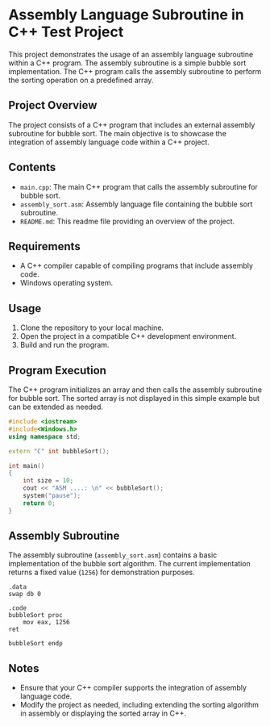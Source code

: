 # Assembly Language Subroutine in C++ Test Project

This project demonstrates the usage of an assembly language subroutine within a C++ program. The assembly subroutine is a simple bubble sort implementation. The C++ program calls the assembly subroutine to perform the sorting operation on a predefined array.

## Project Overview

The project consists of a C++ program that includes an external assembly subroutine for bubble sort. The main objective is to showcase the integration of assembly language code within a C++ project.

## Contents

- `main.cpp`: The main C++ program that calls the assembly subroutine for bubble sort.
- `assembly_sort.asm`: Assembly language file containing the bubble sort subroutine.
- `README.md`: This readme file providing an overview of the project.

## Requirements

- A C++ compiler capable of compiling programs that include assembly code.
- Windows operating system.

## Usage

1. Clone the repository to your local machine.
2. Open the project in a compatible C++ development environment.
3. Build and run the program.

## Program Execution

The C++ program initializes an array and then calls the assembly subroutine for bubble sort. The sorted array is not displayed in this simple example but can be extended as needed.

```cpp
#include <iostream>
#include<Windows.h>
using namespace std;

extern "C" int bubbleSort();

int main()
{
    int size = 10;
    cout << "ASM ....: \n" << bubbleSort();
    system("pause");
    return 0;
}
```

## Assembly Subroutine

The assembly subroutine (`assembly_sort.asm`) contains a basic implementation of the bubble sort algorithm. The current implementation returns a fixed value (`1256`) for demonstration purposes.

```assembly
.data
swap db 0

.code 
bubbleSort proc
    mov eax, 1256
ret

bubbleSort endp
```

## Notes

- Ensure that your C++ compiler supports the integration of assembly language code.
- Modify the project as needed, including extending the sorting algorithm in assembly or displaying the sorted array in C++.
